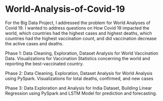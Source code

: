 # World-Analysis-of-Covid-19
For the Big Data Project, I addressed the problem for World Analyses of Covid 19. I wanted to address questions on How Covid 19 impacted the world, which countries had the highest cases and highest deaths, which countries had the highest vaccination count, and did vaccination decrease the active cases and deaths.

Phase 1: Data Cleaning, Exploration, Dataset Analysis for World Vaccination Data. Visualizations for Vaccination Statistics concerning the world and reporting the best-vaccinated country.

Phase 2: Data Cleaning, Exploration, Dataset Analysis for World Analysis using PySpark. Visualizations for total deaths, confirmed, and new cases

Phase 3: Data Exploration and Analysis for India Dataset, Building Linear Regression using PySpark and LSTM Model for prediction and forecasting.
